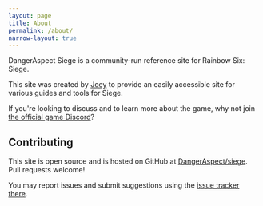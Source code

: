 ```yaml
---
layout: page
title: About
permalink: /about/
narrow-layout: true
---
```


<p class="lead">DangerAspect Siege is a community-run reference site for Rainbow Six: Siege. </p>

This site was created by <a href="https://twitter.com/joeyfjj">Joey</a> to provide an easily
accessible site for various guides and tools for Siege. 

If you're looking to discuss and to learn more about the game, why not join [the official game Discord](https://discord.gg/rainbow6)? 

## Contributing

This site is open source and is hosted on GitHub at [DangerAspect/siege](https://github.com/DangerAspect/siege). Pull requests welcome!

You may report issues and submit suggestions using the [issue tracker there](https://github.com/DangerAspect/siege/issues). 
